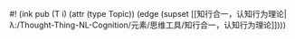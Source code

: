 #! (ink pub (T i) (attr (type Topic)) (edge (supset [[知行合一，认知行为理论|λ:/Thought-Thing-NL-Cognition/元素/思维工具/知行合一，认知行为理论]])))
